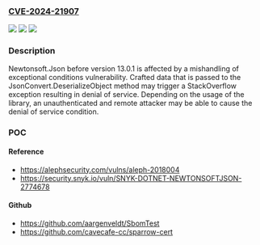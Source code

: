 ### [CVE-2024-21907](https://cve.mitre.org/cgi-bin/cvename.cgi?name=CVE-2024-21907)
![](https://img.shields.io/static/v1?label=Product&message=n%2Fa&color=blue)
![](https://img.shields.io/static/v1?label=Version&message=n%2Fa&color=blue)
![](https://img.shields.io/static/v1?label=Vulnerability&message=CWE-755%20Improper%20Handling%20of%20Exceptional%20Conditions&color=brighgreen)

### Description

Newtonsoft.Json before version 13.0.1 is affected by a mishandling of exceptional conditions vulnerability. Crafted data that is passed to the JsonConvert.DeserializeObject method may trigger a StackOverflow exception resulting in denial of service. Depending on the usage of the library, an unauthenticated and remote attacker may be able to cause the denial of service condition.

### POC

#### Reference
- https://alephsecurity.com/vulns/aleph-2018004
- https://security.snyk.io/vuln/SNYK-DOTNET-NEWTONSOFTJSON-2774678

#### Github
- https://github.com/aargenveldt/SbomTest
- https://github.com/cavecafe-cc/sparrow-cert

